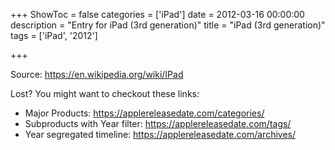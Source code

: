 +++
ShowToc = false
categories = ['iPad']
date = 2012-03-16 00:00:00
description = "Entry for iPad (3rd generation)"
title = "iPad (3rd generation)"
tags = ['iPad', '2012']

+++

Source: https://en.wikipedia.org/wiki/IPad

Lost?
You might want to checkout these links:
- Major Products: https://applereleasedate.com/categories/
- Subproducts with Year filter: https://applereleasedate.com/tags/
- Year segregated timeline: https://applereleasedate.com/archives/

